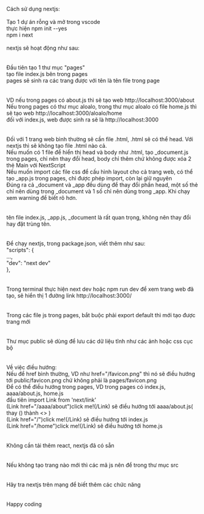 Cách sử dụng nextjs:<br/>
<br/>
Tạo 1 dự án rỗng và mở trong vscode<br/>
thực hiện     npm init --yes <br/>
              npm i next
<br/>
<br/>
nextjs sẽ hoạt động như sau:<br/>
<br/>
<br/>
Đầu tiên tạo 1 thư mục "pages"<br/>
tạo file index.js bên trong pages<br/>
pages sẽ sinh ra các trang được với tên là tên file trong page<br/>
<br/>
<br/>
VD nếu trong pages có about.js thì sẽ tạo web http://localhost:3000/about<br/>
Nếu trong pages có thư mục aloalo, trong thư mục aloalo có file home.js thì sẽ tạo web http://localhost:3000/aloalo/home<br/>
đối với index.js, web được sinh ra sẽ là http://localhost:3000<br/>
<br/>
<br/>
Đối với 1 trang web bình thường sẽ cần file .html, .html sẽ có thể head. Với nextjs thì sẽ không tạo file .html nào cả.<br/>
Nếu muốn có 1 file để hiển thị head và body như .html, tạo _document.js trong pages, chỉ nên thay đổi head, body chỉ thêm chứ không được xóa 2 thẻ Main với NextScript<br/>
Nếu muốn import các file css để cấu hình layout cho cả trang web, có thể tạo _app.js trong pages, chỉ được phép import, còn lại giữ nguyên<br/>
Đúng ra cả _document và _app đều dùng để thay đổi phần head, một số thẻ chỉ nên dùng trong _document và 1 số chỉ nên dùng trong _app. Khi chạy xem warning để biết rõ hơn.<br/>
<br/>
<br/>
tên file index.js, _app.js, _document là rất quan trọng, không nên thay đổi hay đặt trùng tên.<br/>
<br/>
<br/>
Để chạy nextjs, trong package.json, viết thêm như sau:<br/>
    "scripts": {<br/>
        ...,<br/>
        "dev": "next dev"<br/>
    },<br/>
<br/>
<br/>
Trong terminal thực hiện   next dev   hoặc    npm run dev   để xem trang web đã tạo, sẽ hiển thị 1 đường link
http://localhost:3000/<br/>
<br/>
<br/>
Trong các file js trong pages, bắt buộc phải export default thì mới tạo được trang mới<br/>
<br/>
<br/>
Thư mục public sẽ dùng để lưu các dữ liệu tĩnh như các ảnh hoặc css cục bộ<br/>
<br/>
<br/>
Về việc điều hướng:<br/>
Nếu để href bình thường, VD như href="/favicon.png" thì nó sẽ điều hướng tới public/favicon.png chứ không phải là pages/favicon.png<br/>
Để có thể điều hướng trong pages, VD trong pages có index.js, aaaa/about.js, home.js<br/>
đầu tiên     import Link from 'next/link'<br/>
(Link href="/aaaa/about")click me!(/Link) sẽ điều hướng tới aaaa/about.js( thay () thành <> )<br/>
(Link href="/")click me!(/Link) sẽ điều hướng tới index.js<br/>
(Link href="/home")click me!(/Link) sẽ điều hướng tới home.js<br/>
<br/>
<br/>
Không cần tải thêm react, nextjs đã có sẵn<br/>
<br/>
<br/>
Nếu không tạo trang nào mới thì các mã js nên để trong thư mục src<br/>
<br/>
<br/>
Hãy tra nextjs trên mạng để biết thêm các chức năng<br/>
<br/>
<br/>
Happy coding<br/>